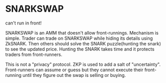 # SNARKSWAP

can't run in front!

SNARKSWAP is an AMM that doesn't allow front-runnings. Mechanism is simple. Trader can trade on SNARKSWAP while hiding its details using ZkSNARK. Then others should solve the SNARK puzzle(hunting the snark) to see the updated price. Hunting the SNARK takes time and it protects traders from front-runners.

This is not a "privacy" protocol. ZKP is used to add a salt of "uncertainty". Front-runners can assume or guess but they cannot execute their front-running until they figure out the swap is selling or buying.

